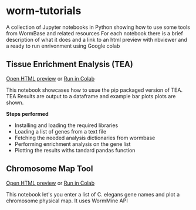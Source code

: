 # worm-tutorials
A collection of Jupyter notebooks in Python showing how to use some tools from WormBase and related resources
For each notebook there is a brief description of what it does and a link to an html preview with nbviewer and a ready to run enrivonment using Google colab



## Tissue Enrichment Enalysis (TEA)
[Open HTML preview](https://nbviewer.jupyter.org/github/Munfred/worm-tutorials/blob/main/tissue_enrichment_analysis.ipynb) or [Run in Colab](https://colab.research.google.com/github/Munfred/worm-tutorials/blob/main/tissue_enrichment_analysis.ipynb)

This notebook showcases how to usue the pip packaged version of TEA. 
TEA Results are output to a dataframe and example bar plots plots are shown. 

**Steps performed**

- Installing and loading the required libraries
- Loading a list of genes from a text file
- Fetching the needed analysis dictionaries from wormbase
- Performing enrichment analysis on the gene list
- Plotting the results withs tandard pandas function

## Chromosome Map Tool

[Open HTML preview](https://nbviewer.jupyter.org/github/Munfred/worm-tutorials/blob/main/ChromosomeMapTool.ipynb) or [Run in Colab](https://colab.research.google.com/github/Munfred/worm-tutorials/blob/main/ChromosomeMapTool.ipynb)

This notebook let's you enter a list of C. elegans gene names and plot a chromosome physical map.
It uses WormMine API

